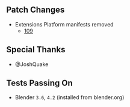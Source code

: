 ## Patch Changes
* Extensions Platform manifests removed
  * [109](https://github.com/poly-hammer/BlenderTools/pull/109)

## Special Thanks
* @JoshQuake

## Tests Passing On
* Blender `3.6`, `4.2`  (installed from blender.org)